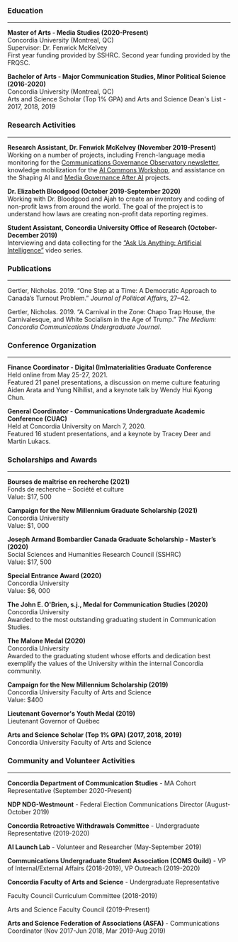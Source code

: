 ### Education

---- 

**Master of Arts - Media Studies (2020-Present)**<br>
Concordia University (Montreal, QC)<br>
Supervisor: Dr. Fenwick McKelvey<br>
First year funding provided by SSHRC. Second year funding provided by the FRQSC.

**Bachelor of Arts - Major Communication Studies, Minor Political Science (2016-2020)**<br>
Concordia University (Montreal, QC)<br>
Arts and Science Scholar (Top 1% GPA) and Arts and Science Dean's List - 2017, 2018, 2019

### Research Activities

---- 

**Research Assistant, Dr. Fenwick McKelvey (November 2019-Present)**<br>
Working on a number of projects, including French-language media monitoring for the [Communications Governance Observatory newsletter][1], knowledge mobilization for the [AI Commons Workshop][2], and assistance on the Shaping AI and [Media Governance After AI][3] projects.

**Dr. Elizabeth Bloodgood (October 2019-September 2020)**<br>
Working with Dr. Bloodgood and Ajah to create an inventory and coding of non-profit laws from around the world. The goal of the project is to understand how laws are creating non-profit data reporting regimes.

**Student Assistant, Concordia University Office of Research (October-December 2019)**<br>
Interviewing and data collecting for the [“Ask Us Anything: Artificial Intelligence”][4] video series.

### Publications

---- 

Gertler, Nicholas. 2019. “One Step at a Time: A Democratic Approach to Canada’s Turnout Problem.” *Journal of Political Affair*s, 27–42.

Gertler, Nicholas. 2019. “A Carnival in the Zone: Chapo Trap House, the Carnivalesque, and White Socialism in the Age of Trump.” *The Medium: Concordia Communications Undergraduate Journal*.

### Conference Organization

---- 

**Finance Coordinator - Digital (Im)materialities Graduate Conference**<br>
Held online from May 25-27, 2021.<br>
Featured 21 panel presentations, a discussion on meme culture featuring Aiden Arata and Yung Nihilist, and a keynote talk by Wendy Hui Kyong Chun.

**General Coordinator - Communications Undergraduate Academic Conference (CUAC)**<br>
Held at Concordia University on March 7, 2020.<br>
Featured 16 student presentations, and a keynote by Tracey Deer and Martin Lukacs.

### Scholarships and Awards

---- 

**Bourses de maîtrise en recherche (2021)**<br>
Fonds de recherche – Société et culture<br>
Value: $17, 500

**Campaign for the New Millennium Graduate Scholarship (2021)**<br>
Concordia University<br>
Value: $1, 000

**Joseph Armand Bombardier Canada Graduate Scholarship - Master’s (2020)**<br>
Social Sciences and Humanities Research Council (SSHRC)<br>
Value: $17, 500

**Special Entrance Award (2020)**<br>
Concordia University<br>
Value: $6, 000

**The John E. O'Brien, s.j., Medal for Communication Studies (2020)**<br>
Concordia University<br>
Awarded to the most outstanding graduating student in Communication Studies.

**The Malone Medal (2020)**<br>
Concordia University<br>
Awarded to the graduating student whose efforts and dedication best exemplify the values of the University within the internal Concordia community.

**Campaign for the New Millennium Scholarship (2019)** <br>
Concordia University Faculty of Arts and Science<br>
Value: $400

**Lieutenant Governor's Youth Medal (2019)**<br>
Lieutenant Governor of Québec

**Arts and Science Scholar (Top 1% GPA) (2017, 2018, 2019)**<br>
Concordia University Faculty of Arts and Science

### Community and Volunteer Activities

---- 

**Concordia Department of Communication Studies** - MA Cohort Representative (September 2020-Present)

**NDP NDG-Westmount** - Federal Election Communications Director (August-October 2019)

**Concordia Retroactive Withdrawals Committee** - Undergraduate Representative (2019-2020)

**AI Launch Lab** - Volunteer and Researcher (May-September 2019)

**Communications Undergraduate Student Association (COMS Guild)** - VP of Internal/External Affairs (2018-2019), VP Outreach (2019-2020)

**Concordia Faculty of Arts and Science** - Undergraduate Representative

Faculty Council Curriculum Committee (2018-2019)

Arts and Science Faculty Council (2019-Present)

**Arts and Science Federation of Associations (ASFA)** - Communications Coordinator (Nov 2017-Jun 2018, Mar 2019-Aug 2019)


[1]:	https://ncgl.humanities.mcmaster.ca/about-us/
[2]:	https://machineagencies.org/events/aicommons/
[3]:	https://www.amo-oma.ca/en/2020/05/08/media-governance-after-ai/
[4]:	https://www.concordia.ca/next-gen/digital-strategy/projects/ask-us-anything-ai.html